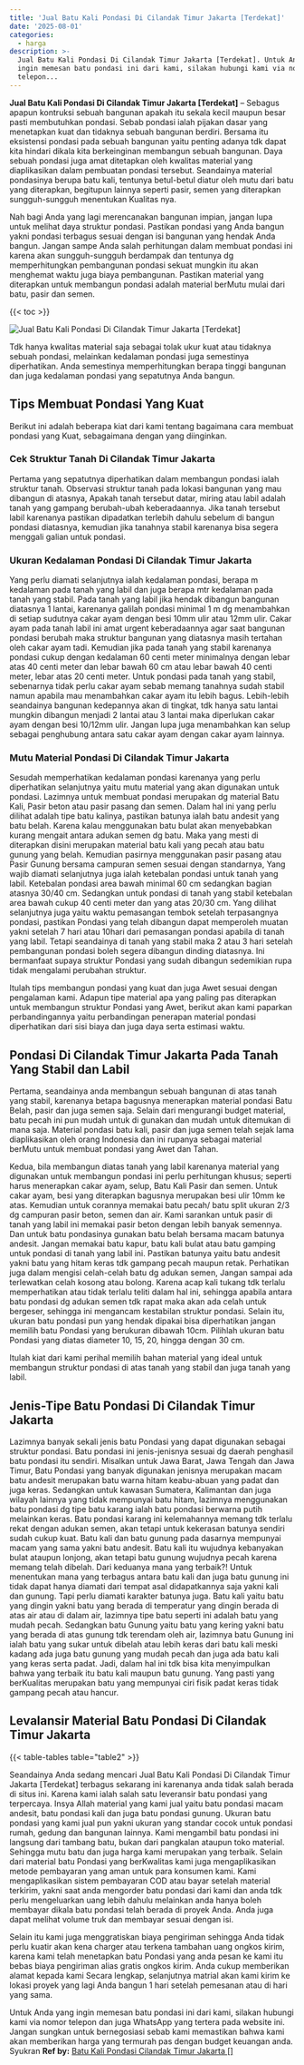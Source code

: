 ```yaml
---
title: 'Jual Batu Kali Pondasi Di Cilandak Timur Jakarta [Terdekat]'
date: '2025-08-01'
categories:
  - harga
description: >-
  Jual Batu Kali Pondasi Di Cilandak Timur Jakarta [Terdekat]. Untuk Anda yang
  ingin memesan batu pondasi ini dari kami, silakan hubungi kami via nomor
  telepon...
---
```


**Jual Batu Kali Pondasi Di Cilandak Timur Jakarta \[Terdekat\]** – Sebagus apapun kontruksi sebuah bangunan apakah itu sekala kecil maupun besar pasti membutuhkan pondasi. Sebab pondasi ialah pijakan dasar yang menetapkan kuat dan tidaknya sebuah bangunan berdiri. Bersama itu eksistensi pondasi pada sebuah bangunan yaitu penting adanya tdk dapat kita hindari dikala kita berkeinginan membangun sebuah bangunan. Daya sebuah pondasi juga amat ditetapkan oleh kwalitas material yang diaplikasikan dalam pembuatan pondasi tersebut. Seandainya material pondasinya berupa batu kali, tentunya betul-betul diatur oleh mutu dari batu yang diterapkan, begitupun lainnya seperti pasir, semen yang diterapkan sungguh-sungguh menentukan Kualitas nya.

Nah bagi Anda yang lagi merencanakan bangunan impian, jangan lupa untuk melihat daya struktur pondasi. Pastikan pondasi yang Anda bangun yakni pondasi terbagus sesuai dengan isi bangunan yang hendak Anda bangun. Jangan sampe Anda salah perhitungan dalam membuat pondasi ini karena akan sungguh-sungguh berdampak dan tentunya dg memperhitungkan pembangunan pondasi sekuat mungkin itu akan menghemat waktu juga biaya pembangunan. Pastikan material yang diterapkan untuk membangun pondasi adalah material berMutu mulai dari batu, pasir dan semen.

{{< toc >}}

![Jual Batu Kali Pondasi Di Cilandak Timur Jakarta [Terdekat]](/images/jual-batu-kali-09.png)

Tdk hanya kwalitas material saja sebagai tolak ukur kuat atau tidaknya sebuah pondasi, melainkan kedalaman pondasi juga semestinya diperhatikan. Anda semestinya memperhitungkan berapa tinggi bangunan dan juga kedalaman pondasi yang sepatutnya Anda bangun.

## Tips Membuat Pondasi Yang Kuat

Berikut ini adalah beberapa kiat dari kami tentang bagaimana cara membuat pondasi yang Kuat, sebagaimana dengan yang diinginkan.

### Cek Struktur Tanah Di Cilandak Timur Jakarta

Pertama yang sepatutnya diperhatikan dalam membangun pondasi ialah struktur tanah. Observasi struktur tanah pada lokasi bangunan yang mau dibangun di atasnya, Apakah tanah tersebut datar, miring atau labil adalah tanah yang gampang berubah-ubah keberadaannya. Jika tanah tersebut labil karenanya pastikan dipadatkan terlebih dahulu sebelum di bangun pondasi diatasnya, kemudian jika tanahnya stabil karenanya bisa segera menggali galian untuk pondasi.

### Ukuran Kedalaman Pondasi Di Cilandak Timur Jakarta

Yang perlu diamati selanjutnya ialah kedalaman pondasi, berapa m kedalaman pada tanah yang labil dan juga berapa mtr kedalaman pada tanah yang stabil. Pada tanah yang labil jika hendak dibangun bangunan diatasnya 1 lantai, karenanya galilah pondasi minimal 1 m dg menambahkan di setiap sudutnya cakar ayam dengan besi 10mm ulir atau 12mm ulir. Cakar ayam pada tanah labil ini amat urgent keberadaannya agar saat bangunan pondasi berubah maka struktur bangunan yang diatasnya masih tertahan oleh cakar ayam tadi. Kemudian jika pada tanah yang stabil karenanya pondasi cukup dengan kedalaman 60 centi meter minimalnya dengan lebar atas 40 centi meter dan lebar bawah 60 cm atau lebar bawah 40 centi meter, lebar atas 20 centi meter. Untuk pondasi pada tanah yang stabil, sebenarnya tidak perlu cakar ayam sebab memang tanahnya sudah stabil namun apabila mau menambahkan cakar ayam itu lebih bagus. Lebih-lebih seandainya bangunan kedepannya akan di tingkat, tdk hanya satu lantai mungkin dibangun menjadi 2 lantai atau 3 lantai maka diperlukan cakar ayam dengan besi 10/12mm ulir. Jangan lupa juga menambahkan kan selup sebagai penghubung antara satu cakar ayam dengan cakar ayam lainnya.

### Mutu Material Pondasi Di Cilandak Timur Jakarta

Sesudah memperhatikan kedalaman pondasi karenanya yang perlu diperhatikan selanjutnya yaitu mutu material yang akan digunakan untuk pondasi. Lazimnya untuk membuat pondasi merupakan dg material Batu Kali, Pasir beton atau pasir pasang dan semen. Dalam hal ini yang perlu dilihat adalah tipe batu kalinya, pastikan batunya ialah batu andesit yang batu belah. Karena kalau menggunakan batu bulat akan menyebabkan kurang mengait antara adukan semen dg batu. Maka yang mesti di diterapkan disini merupakan material batu kali yang pecah atau batu gunung yang belah. Kemudian pasirnya menggunakan pasir pasang atau Pasir Gunung bersama campuran semen sesuai dengan standarnya, Yang wajib diamati selanjutnya juga ialah ketebalan pondasi untuk tanah yang labil. Ketebalan pondasi area bawah minimal 60 cm sedangkan bagian atasnya 30/40 cm. Sedangkan untuk pondasi di tanah yang stabil ketebalan area bawah cukup 40 centi meter dan yang atas 20/30 cm. Yang dilihat selanjutnya juga yaitu waktu pemasangan tembok setelah terpasangnya pondasi, pastikan Pondasi yang telah dibangun dapat memperoleh muatan yakni setelah 7 hari atau 10hari dari pemasangan pondasi apabila di tanah yang labil. Tetapi seandainya di tanah yang stabil maka 2 atau 3 hari setelah pembangunan pondasi boleh segera dibangun dinding diatasnya. Ini bermanfaat supaya struktur Pondasi yang sudah dibangun sedemikian rupa tidak mengalami perubahan struktur.

Itulah tips membangun pondasi yang kuat dan juga Awet sesuai dengan pengalaman kami. Adapun tipe material apa yang paling pas diterapkan untuk membangun struktur Pondasi yang Awet, berikut akan kami paparkan perbandingannya yaitu perbandingan penerapan material pondasi diperhatikan dari sisi biaya dan juga daya serta estimasi waktu.

## Pondasi Di Cilandak Timur Jakarta Pada Tanah Yang Stabil dan Labil

Pertama, seandainya anda membangun sebuah bangunan di atas tanah yang stabil, karenanya betapa bagusnya menerapkan material pondasi Batu Belah, pasir dan juga semen saja. Selain dari mengurangi budget material, batu pecah ini pun mudah untuk di gunakan dan mudah untuk ditemukan di mana saja. Material pondasi batu kali, pasir dan juga semen telah sejak lama diaplikasikan oleh orang Indonesia dan ini rupanya sebagai material berMutu untuk membuat pondasi yang Awet dan Tahan.

Kedua, bila membangun diatas tanah yang labil karenanya material yang digunakan untuk membangun pondasi ini perlu perhitungan khusus; seperti harus menerapkan cakar ayam, selup, Batu Kali Pasir dan semen. Untuk cakar ayam, besi yang diterapkan bagusnya merupakan besi ulir 10mm ke atas. Kemudian untuk corannya memakai batu pecah/ batu split ukuran 2/3 dg campuran pasir beton, semen dan air. Kami sarankan untuk pasir di tanah yang labil ini memakai pasir beton dengan lebih banyak semennya. Dan untuk batu pondasinya gunakan batu belah bersama macam batunya andesit. Jangan memakai batu kapur, batu kali bulat atau batu gamping untuk pondasi di tanah yang labil ini. Pastikan batunya yaitu batu andesit yakni batu yang hitam keras tdk gampang pecah maupun retak. Perhatikan juga dalam mengisi celah-celah batu dg adukan semen, Jangan sampai ada terlewatkan celah kosong atau bolong. Karena acap kali tukang tdk terlalu memperhatikan atau tidak terlalu teliti dalam hal ini, sehingga apabila antara batu pondasi dg adukan semen tdk rapat maka akan ada celah untuk bergeser, sehingga ini mengancam kestabilan struktur pondasi. Selain itu, ukuran batu pondasi pun yang hendak dipakai bisa diperhatikan jangan memilih batu Pondasi yang berukuran dibawah 10cm. Pilihlah ukuran batu Pondasi yang diatas diameter 10, 15, 20, hingga dengan 30 cm.

Itulah kiat dari kami perihal memilih bahan material yang ideal untuk membangun struktur pondasi di atas tanah yang stabil dan juga tanah yang labil.

## Jenis-Tipe Batu Pondasi Di Cilandak Timur Jakarta

Lazimnya banyak sekali jenis batu Pondasi yang dapat digunakan sebagai struktur pondasi. Batu pondasi ini jenis-jenisnya sesuai dg daerah penghasil batu pondasi itu sendiri. Misalkan untuk Jawa Barat, Jawa Tengah dan Jawa Timur, Batu Pondasi yang banyak digunakan jenisnya merupakan macam batu andesit merupakan batu warna hitam keabu-abuan yang padat dan juga keras. Sedangkan untuk kawasan Sumatera, Kalimantan dan juga wilayah lainnya yang tidak mempunyai batu hitam, lazimnya menggunakan batu pondasi dg tipe batu karang ialah batu pondasi berwarna putih melainkan keras. Batu pondasi karang ini kelemahannya memang tdk terlalu rekat dengan adukan semen, akan tetapi untuk kekerasan batunya sendiri sudah cukup kuat. Batu kali dan batu gunung pada dasarnya mempunyai macam yang sama yakni batu andesit. Batu kali itu wujudnya kebanyakan bulat ataupun lonjong, akan tetapi batu gunung wujudnya pecah karena memang telah dibelah. Dari keduanya mana yang terbaik?! Untuk menentukan mana yang terbagus antara batu kali dan juga batu gunung ini tidak dapat hanya diamati dari tempat asal didapatkannya saja yakni kali dan gunung. Tapi perlu diamati karakter batunya juga. Batu kali yaitu batu yang dingin yakni batu yang berada di temperatur yang dingin berada di atas air atau di dalam air, lazimnya tipe batu seperti ini adalah batu yang mudah pecah. Sedangkan batu Gunung yaitu batu yang kering yakni batu yang berada di atas gunung tdk terendam oleh air, lazimnya batu Gunung ini ialah batu yang sukar untuk dibelah atau lebih keras dari batu kali meski kadang ada juga batu gunung yang mudah pecah dan juga ada batu kali yang keras serta padat. Jadi, dalam hal ini tdk bisa kita menyimpulkan bahwa yang terbaik itu batu kali maupun batu gunung. Yang pasti yang berKualitas merupakan batu yang mempunyai ciri fisik padat keras tidak gampang pecah atau hancur.

## Levalansir Material Batu Pondasi Di Cilandak Timur Jakarta

{{< table-tables table="table2" >}}

Seandainya Anda sedang mencari Jual Batu Kali Pondasi Di Cilandak Timur Jakarta \[Terdekat\] terbagus sekarang ini karenanya anda tidak salah berada di situs ini. Karena kami ialah salah satu leveransir batu pondasi yang terpercaya. Insya Allah material yang kami jual yaitu batu pondasi macam andesit, batu pondasi kali dan juga batu pondasi gunung. Ukuran batu pondasi yang kami jual pun yakni ukuran yang standar cocok untuk pondasi rumah, gedung dan bangunan lainnya. Kami mengambil batu pondasi ini langsung dari tambang batu, bukan dari pangkalan ataupun toko material. Sehingga mutu batu dan juga harga kami merupakan yang terbaik. Selain dari material batu Pondasi yang berKwalitas kami juga mengaplikasikan metode pembayaran yang aman untuk para konsumen kami. Kami mengaplikasikan sistem pembayaran COD atau bayar setelah material terkirim, yakni saat anda mengorder batu pondasi dari kami dan anda tdk perlu mengeluarkan uang lebih dahulu melainkan anda hanya boleh membayar dikala batu pondasi telah berada di proyek Anda. Anda juga dapat melihat volume truk dan membayar sesuai dengan isi.

Selain itu kami juga menggratiskan biaya pengiriman sehingga Anda tidak perlu kuatir akan kena charger atau terkena tambahan uang ongkos kirim, karena kami telah menetapkan batu Pondasi yang anda pesan ke kami itu bebas biaya pengiriman alias gratis ongkos kirim. Anda cukup memberikan alamat kepada kami Secara lengkap, selanjutnya matrial akan kami kirim ke lokasi proyek yang lagi Anda bangun 1 hari setelah pemesanan atau di hari yang sama.

Untuk Anda yang ingin memesan batu pondasi ini dari kami, silakan hubungi kami via nomor telepon dan juga WhatsApp yang tertera pada website ini. Jangan sungkan untuk bernegosiasi sebab kami memastikan bahwa kami akan memberikan harga yang termurah pas dengan budget keuangan anda. Syukran
**Ref by:** [Batu Kali Pondasi Cilandak Timur Jakarta []](https://id.wikipedia.org/wiki/Batu)
